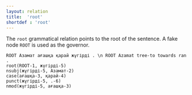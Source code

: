 ```yaml
---
layout: relation
title:  'root'
shortdef : 'root'
---
```


The `root` grammatical relation points to the root of the sentence. A
fake node `ROOT` is used as the governor.

~~~ sdparse
ROOT Азамат ағашқа қарай жүгірді . \n ROOT Azamat tree-to towards ran .
root(ROOT-1, жүгірді-5)
nsubj(жүгірді-5, Азамат-2)
case(ағашқа-3, қарай-4)
punct(жүгірді-5, .-6)
nmod(жүгірді-5, ағашқа-3)
~~~

<!-- Interlanguage links updated Út zář 29 18:41:36 CEST 2020 -->
